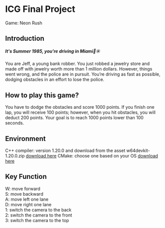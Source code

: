 # ICG Final Project 
Game: Neon Rush    

## Introduction
##### It's Summer 1985, you're driving in Miami🌴☀️       
You are Jeff, a young bank robber. You just robbed a jewelry store and made off with jewelry worth more than 1 million dollars. However, things went wrong, and the police are in pursuit. You’re driving as fast as possible, dodging obstacles in an effort to lose the police.
  
## How to play this game?     
You have to dodge the obstacles and score 1000  points. If you finish one lap, you will receive 100 points; however, when you hit obstacles, you will deduct 200 points. Your goal is to reach 1000 points lower than 100 seconds. 

## Environment  
C++ compiler: version 1.20.0 and download from the asset w64devkit-1.20.0.zip
[download here](https://github.com/skeeto/w64devkit/releases)
CMake: choose one based on your OS
[download here](https://cmake.org/download/)

## Key Function 
W: move forward    
S: move backward   
A: move left one lane    
D: move right one lane    
1: switch the camera to the back    
2: switch the camera to the front   
3: switch the camera to the top   
  
